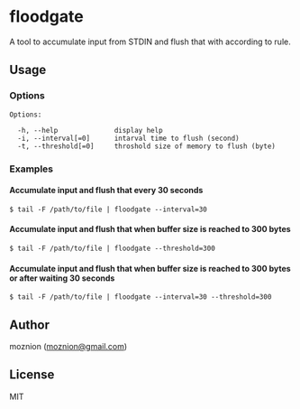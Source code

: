 floodgate
==

A tool to accumulate input from STDIN and flush that with according to rule.

Usage
--

### Options

```
Options:

  -h, --help              display help
  -i, --interval[=0]      intarval time to flush (second)
  -t, --threshold[=0]     throshold size of memory to flush (byte)
```

### Examples

#### Accumulate input and flush that every 30 seconds

```
$ tail -F /path/to/file | floodgate --interval=30
```

#### Accumulate input and flush that when buffer size is reached to 300 bytes

```
$ tail -F /path/to/file | floodgate --threshold=300
```

#### Accumulate input and flush that when buffer size is reached to 300 bytes or after waiting 30 seconds

```
$ tail -F /path/to/file | floodgate --interval=30 --threshold=300
```

Author
--

moznion (<moznion@gmail.com>)

License
--

MIT

